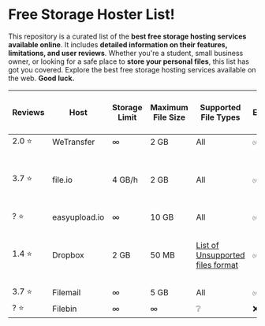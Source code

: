 # Free Storage Hoster List!

This repository is a curated list of the **best free storage hosting services available online**. It includes **detailed information on their features, limitations, and user reviews**. Whether you're a student, small business owner, or looking for a safe place to **store your personal files**, this list has got you covered. Explore the best free storage hosting services available on the web. **__Good luck.__**


| Reviews | Host         | Storage Limit | Maximum File Size | Supported File Types                                                                                      | Encryption | Upload and Download Speeds           | Availability and Uptime | Watermarks |
|---------|--------------|---------------|--------------------|-------------------------------------------------------------------------------------------------------------|--------------|----------------------------------------|--------------------------|------------|
| 2.0 :star:      | WeTransfer   | ∞             | 2 GB               | All                                                                                                         | ✅           | ❔                                      | 100%                     | ❌         |
| 3.7 :star:      | file.io     | 4 GB/h        | 2 GB               | All                                                                                                         | ✅           | 📤 150 MOps / 📥 20 MOps to 40 MOps | ❔                       | ❌         |
| ? :star:         | easyupload.io| ∞             | 10 GB              | All                                                                                                         | ✅           | ❔                                      | ❔                       | ❌         |
| 1.4 :star:      | Dropbox     | 2 GB          | 50 MB              | [List of Unsupported files format](https://justpaste.it/d714l) | ✅           | 📤 150 MOps / 📥 20 MOps to 40 MOps | 99.9%                    | ❌         |
| 3.7 :star:      | Filemail    | ∞             | 5 GB               | All                                                                                                         | ✅           | ❔                                      | 99.9%                    | ❌         |
|? :star:|Filebin|∞|∞|❔|❌|❔|❔|❌|
